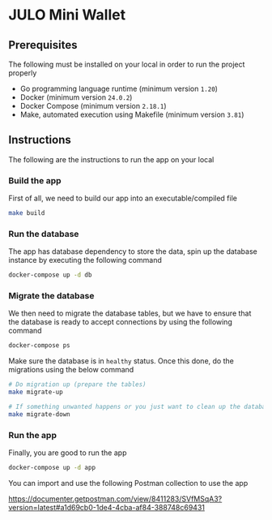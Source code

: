 # JULO Mini Wallet

## Prerequisites

The following must be installed on your local in order to run the project properly

- Go programming language runtime (minimum version `1.20`)
- Docker (minimum version `24.0.2`)
- Docker Compose (minimum version `2.18.1`)
- Make, automated execution using Makefile (minimum version `3.81`)

## Instructions

The following are the instructions to run the app on your local

### Build the app

First of all, we need to build our app into an executable/compiled file

```bash
make build
```

### Run the database

The app has database dependency to store the data, spin up the database instance by executing the following command

```bash
docker-compose up -d db
```

### Migrate the database

We then need to migrate the database tables, but we have to ensure that the database is ready to accept connections by using the following command

```bash
docker-compose ps
```

Make sure the database is in `healthy` status. Once this done, do the migrations using the below command

```bash
# Do migration up (prepare the tables)
make migrate-up

# If something unwanted happens or you just want to clean up the database, then just migrate it down
make migrate-down
```

### Run the app

Finally, you are good to run the app

```bash
docker-compose up -d app
```

You can import and use the following Postman collection to use the app

<https://documenter.getpostman.com/view/8411283/SVfMSqA3?version=latest#a1d69cb0-1de4-4cba-af84-388748c69431>
